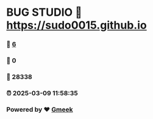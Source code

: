 # BUG STUDIO :link: https://sudo0015.github.io 
### :page_facing_up: [6](https://sudo0015.github.io/tag.html) 
### :speech_balloon: 0 
### :hibiscus: 28338 
### :alarm_clock: 2025-03-09 11:58:35 
### Powered by :heart: [Gmeek](https://github.com/Meekdai/Gmeek)
